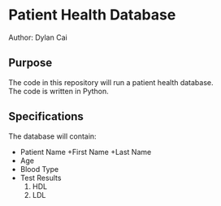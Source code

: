 # Patient Health Database

Author: Dylan Cai

## Purpose
The code in this repository will run a patient health database.  
The code is written in Python.

## Specifications
The database will contain:
* Patient Name
	+First Name
	+Last Name
* Age
* Blood Type
* Test Results
	1. HDL
	1. LDL
